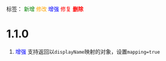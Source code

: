 标签：
<font color=green>新增</font>
<font color=orange>修改</font>
<font color=blue>增强</font>
<font color=red>修复</font>
<font color=red><strong>删除</strong></font>


# 1.1.0
1. <font color=blue>增强</font> 支持返回以`displayName`映射的对象，设置`mapping=true`
